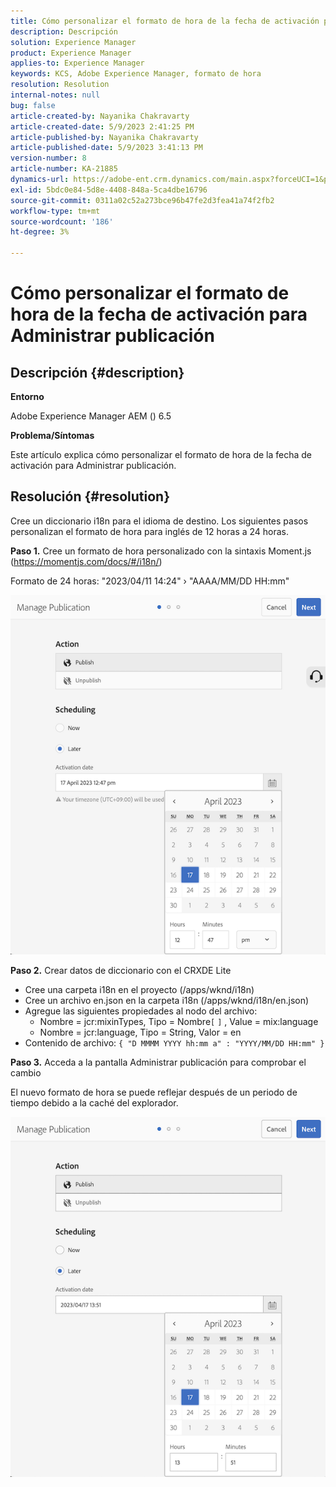 ```yaml
---
title: Cómo personalizar el formato de hora de la fecha de activación para Administrar publicación
description: Descripción
solution: Experience Manager
product: Experience Manager
applies-to: Experience Manager
keywords: KCS, Adobe Experience Manager, formato de hora
resolution: Resolution
internal-notes: null
bug: false
article-created-by: Nayanika Chakravarty
article-created-date: 5/9/2023 2:41:25 PM
article-published-by: Nayanika Chakravarty
article-published-date: 5/9/2023 3:41:13 PM
version-number: 8
article-number: KA-21885
dynamics-url: https://adobe-ent.crm.dynamics.com/main.aspx?forceUCI=1&pagetype=entityrecord&etn=knowledgearticle&id=ceaf3091-77ee-ed11-8849-6045bd006079
exl-id: 5bdc0e84-5d8e-4408-848a-5ca4dbe16796
source-git-commit: 0311a02c52a273bce96b47fe2d3fea41a74f2fb2
workflow-type: tm+mt
source-wordcount: '186'
ht-degree: 3%

---
```


# Cómo personalizar el formato de hora de la fecha de activación para Administrar publicación

## Descripción {#description}


<b>Entorno</b>

Adobe Experience Manager AEM () 6.5

<b>Problema/Síntomas</b>

Este artículo explica cómo personalizar el formato de hora de la fecha de activación para Administrar publicación.


## Resolución {#resolution}


Cree un diccionario i18n para el idioma de destino. Los siguientes pasos personalizan el formato de hora para inglés de 12 horas a 24 horas.

<b>Paso 1.</b> Cree un formato de hora personalizado con la sintaxis Moment.js (https://momentjs.com/docs/#/i18n/)

Formato de 24 horas: &quot;2023/04/11 14:24&quot; › &quot;AAAA/MM/DD HH:mm&quot;

![](assets/d14c64e9-53de-ed11-a7c7-6045bd006268.png)

<b>Paso 2.</b> Crear datos de diccionario con el CRXDE Lite

- Cree una carpeta i18n en el proyecto (/apps/wknd/i18n)
- Cree un archivo en.json en la carpeta i18n (/apps/wknd/i18n/en.json)
- Agregue las siguientes propiedades al nodo del archivo:
   - Nombre = jcr:mixinTypes, Tipo = Nombre`[` `]` , Value = mix:language
   - Nombre = jcr:language, Tipo = String, Valor = en
- Contenido de archivo: `{ "D MMMM YYYY hh:mm a" : "YYYY/MM/DD HH:mm" }`


<b>Paso 3.</b> Acceda a la pantalla Administrar publicación para comprobar el cambio

El nuevo formato de hora se puede reflejar después de un periodo de tiempo debido a la caché del explorador.

![](assets/25f363ef-53de-ed11-a7c7-6045bd006268.png)
